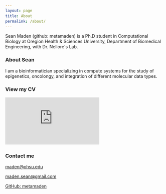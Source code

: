 ```yaml
---
layout: page
title: About
permalink: /about/
---
```


Sean Maden (github: metamaden) is a Ph.D student in Computational Biology at Oregion Health & Sciences University, Department of Biomedical Engineering, with Dr. Nellore's Lab.

### About Sean

I am a bioinformatician specializing in compute systems for the study of epigenetics, oncolongy, and integration of different molecular data types.

### View my CV
![SeanMaden_CurriculumVitae](https://github.com/metamaden/CV_repo/blob/master/CV_SeanMaden_2018_revised.pdf)

### Contact me

[maden@ohsu.edu](mailto:maden@ohsu.edu)

[maden.sean@gmail.com](mailto:maden.sean@gmail.com)

[GitHub: metamaden](https://github.com/metamaden)
